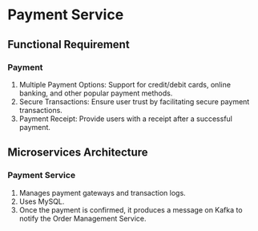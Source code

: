 # Payment Service

## Functional Requirement
### Payment
1. Multiple Payment Options: Support for credit/debit cards, online banking, and other popular payment methods.
2. Secure Transactions: Ensure user trust by facilitating secure payment transactions.
3. Payment Receipt: Provide users with a receipt after a successful payment.

## Microservices Architecture
### Payment Service
1. Manages payment gateways and transaction logs.
2. Uses MySQL.
3. Once the payment is confirmed, it produces a message on Kafka to notify the Order Management Service.